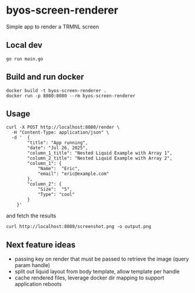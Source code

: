 # byos-screen-renderer

Simple app to render a TRMNL screen

## Local dev
```
go run main.go
```

## Build and run docker
```
docker build -t byos-screen-renderer .
docker run -p 8080:8080 --rm byos-screen-renderer
```

## Usage
```
curl -X POST http://localhost:8080/render \
  -H "Content-Type: application/json" \
  -d '	{
		"title": "App running",
		"date": "Jul 26, 2025",
		"column_1_title": "Nested Liquid Example with Array 1",
		"column_2_title": "Nested Liquid Example with Array 2",
		"column_1": {
			"Name":  "Eric",
			"email": "eric@example.com"
		},
		"column_2": {
			"Size":  "5",
			"Type": "cool"
		}
	}'
```
and fetch the results

  ```
curl http://localhost:8080/screenshot.png -o output.png
```


## Next feature ideas

- passing key on render that must be passed to retrieve the image (query param handle)
- split out liquid layout from body template, allow template per handle
- cache rendered files, leverage docker dir mapping to support application reboots
